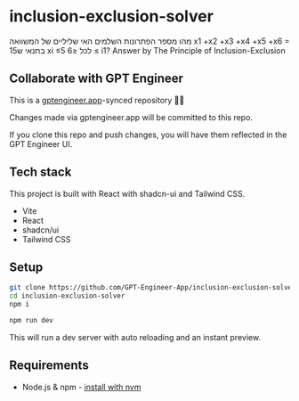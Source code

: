 # inclusion-exclusion-solver


מהו מספר הפתרונות השלמים האי שליליים של המשוואה  x1 +x2 +x3 +x4 +x5 +x6 = 15בתנאי ש xi   ≤5  לכל  ≤6     ≤ i1?
Answer by The Principle of Inclusion-Exclusion




## Collaborate with GPT Engineer

This is a [gptengineer.app](https://gptengineer.app)-synced repository 🌟🤖

Changes made via gptengineer.app will be committed to this repo.

If you clone this repo and push changes, you will have them reflected in the GPT Engineer UI.

## Tech stack

This project is built with React with shadcn-ui and Tailwind CSS.

- Vite
- React
- shadcn/ui
- Tailwind CSS

## Setup

```sh
git clone https://github.com/GPT-Engineer-App/inclusion-exclusion-solver.git
cd inclusion-exclusion-solver
npm i
```

```sh
npm run dev
```

This will run a dev server with auto reloading and an instant preview.

## Requirements

- Node.js & npm - [install with nvm](https://github.com/nvm-sh/nvm#installing-and-updating)
